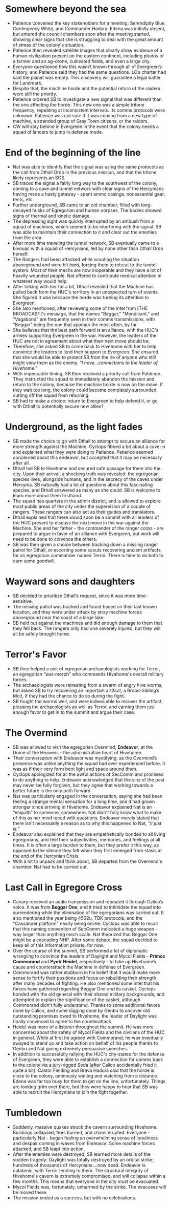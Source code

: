 # Somewhere beyond the sea
- Patience convened the key stakeholders for a meeting: Serendipity Blue, Contingency White, and Commander Hadura. Edena was initially absent, but entered the council chambers soon after the meeting started, showing clear signs that she is struggling to deal with the great amount of stress of the colony's situation.
- Patience then revealed satellite images that clearly show evidence of a human civilization present on the eastern continent, including photos of a farmer and an ag-drone, cultivated fields, and even a large city.
- Everyone questioned how this wasn’t known through all of Evergreen’s history, and Patience said they had the same questions. LC’s charter had said the planet was empty. This discovery will guarantee a legal battle for Landmark.
- Despite that, the machine horde and the potential return of the raiders were still the priority.
- Patience ordered SB to investigate a new signal that was different than the one affecting the horde. This new one was a simple tritone frequency, repeating at inconsistent intervals. Its comms protocols were unknown. Patience was not sure if it was coming from a new type of machine, a stranded group of Gray Town citizens, or the raiders.
- CW will stay behind in Evergreen in the event that the colony needs a squad of lancers to jump in defense mode.

# End of the beginning of the line
- Nat was able to identify that the signal was using the same protocols as the call from Dthall Ordo in the previous mission, and that the tritone likely represents an SOS.
- SB traced the signal a fairly long way to the southwest of the colony, coming to a cave and tunnel network with clear signs of the Hercynians having made a hasty getaway - spent ammo casings, nonessential gear, tents, etc.
- Further underground, SB came to an old chamber, filled with long-decayed husks of Egregorian and human corpses. The bodies showed signs of thermal and kinetic damage.
- The depressing sight was quickly interrupted by an ambush from a squad of machines, which seemed to be interfering with the signal. SB was able to maintain their connection to it and clear out the enemies from the area.
- After more time traveling the tunnel network, SB eventually came to a bivouac with a squad of Hercynians, led by none other than Dthall Ordo herself.
- The Rangers had been attacked while scouting the situation aboveground and were hit *hard*, forcing them to retreat to the tunnel system. Most of their mechs are now inoperable and they have a lot of heavily wounded people. Nat offered to contribute medical attention in whatever way would help.
- After talking with her for a bit, Dthall revealed that the Machine has pulled back from the HUC's territory in an unexpected turn of events. She figured it was because the horde was turning its attention to Evergreen.
- She also mentioned, after reviewing some of the intel from [THE BROADCAST]'s message, that the names "Beggar," "Mendicant," and "Vagabond" are frequently seen in their comms transmissions, with "Beggar" being the one that appears the most often, by far.
- She believes that the best path forward is an alliance, with the HUC's armies supporting Evergreen in the war. However, the leaders of the HUC are not in agreement about what their next move should be.
- Therefore, she asked SB to come back to Hivehome with her to help convince the leaders to lend their support to Evergreen. She ensured that she would be able to protect SB from the ire of anyone who still might view them as the enemy. *"I have...connections to the leader of Hivehome."*
- With impeccable timing, SB then received a priority call from Patience. They instructed the squad to immediately abandon the mission and return to the colony, because the machine horde is now on the move. If they wait too long, the colony could become completely surrounded, cutting off the squad from returning.
- SB had to make a choice: return to Evergreen to help defend it, or go with Dthall to potentially secure new allies?

# Underground, as the light fades
- SB made the choice to go with Dthall to attempt to secure an alliance for more strength against the Machine. Cyclops fibbed a bit about a cave-in and explained what they were doing to Patience. Patience seemed concerned about this endeavor, but accepted that it may be necessary after all.
- Dthall led SB to Hivehome and secured safe passage for them into the city. Upon their arrival, a shocking truth was revealed: the egregorian species lives, alongside humans, and in the secrecy of the caves under Hercynia. SB naturally had a lot of questions about this fascinating species, and Dthall answered as many as she could. SB is welcome to learn more about them firsthand.
- The squad has quarters in the admin district, and is allowed to explore most public areas of the city under the supervision of a couple of rangers. These rangers can also act as their guides and translators.
- Dthall explained that there would soon be a summit with all leaders of the HUC present to discuss the next move in the war against the Machine. She and her father - the commander of the ranger corps - are prepared to argue in favor of an alliance with Evergreen, but work will need to be done to convince the others.
- SB was then given a choice between tracking down a missing ranger patrol for Dthall, or escorting some scouts recovering ancient artifacts for an egregorian commander named Terror. There is time to do both to earn some goodwill.

# Wayward sons and daughters
- SB decided to prioritize Dthall’s request, since it was more time-sensitive.
- The missing patrol was tracked and found based on their last known location, and they were under attack by stray machine forces aboveground near the coast of a large lake.
- SB held out against the machines and did enough damage to them that they fell back. The rangers only had one severely injured, but they will all be safely brought home.

# Terror's Favor
- SB then helped a unit of egregorian archaeologists working for Terror, an egregorian “war-morph” who commands Hivehome's overall military forces.
- The archaeologists were retreating from a swarm of angry hive worms, but asked SB to try recovering an important artifact, a Brood-Sibling’s Molt, if they had the chance to do so during the fight.
- SB fought the worms well, and were indeed able to recover the artifact, pleasing the archaeologists as well as Terror, and earning them just enough favor to get in to the summit and argue their case.

# The Overmind
- SB was allowed to visit the egregorian Overmind, **Endeavor**, at the Dome of the Heavens - the administrative heart of Hivehome.
- Their conversation with Endeavor was mystifying, as the Overmind’s presence was unlike anything the squad had ever experienced before. It was as if their very form bent light and space around them.
- Cyclops apologized for all the awful actions of SecComm and promised to do anything to help. Endeavor acknowledged that the sins of the past may never be fully forgiven, but they agree that working towards a better future is the only path forward.
- Nat was particularly engaged in the conversation, saying she had been feeling a strange mental sensation for a long time, and it had grown stronger since arriving in Hivehome. Endeavor explained Nat is an “empath” to someone, somewhere. Nat didn't fully know what to make of this as her mind raced with questions. Endeavor merely stated that there isn't necessarily a reason as to why this happened to Nat, *"it just is."*
- Endeavor also explained that they are empathetically bonded to all living egregorians, and feel their subjectivities, memories, and feelings at all times. It is often a large burden to them, but they prefer it this way, as opposed to the silence they felt when they first emerged from stasis at the end of the Hercynian Crisis.
- With a lot to unpack and think about, SB departed from the Overmind's chamber. Nat had to be carried out.

# Last Call in Egregore Cross
- Canary received an audio transmission and repeated it through Calico’s voice. It was from **Beggar One**, and it tried to intimidate the squad into surrendering while the elimination of the egregorians was carried out. It also mentioned the year being 4502u, TBK protocols, and the "Cassander platform" nearly being online. Cyclops was able to recall that this naming convention of SecComm indicated a huge weapon - way larger than anything mech scale. Nat theorized that Beggar One might be a cascading NHP. After some debate, the squad decided to keep all of this information private, for now.
- Over the course of the summit, SB performed a lot of diplomatic wrangling to convince the leaders of Daylight and Mycol Fields - **Primoz Commorand** and **Pyotr Heidel**, respectively - to take up Hivehome’s cause and counterattack the Machine in defense of Evergreen.
- Commorand was rather stubborn in his belief that it would make more sense to fortify their positions and focus on rebuilding their strength after many decades of fighting. He also mentioned some intel that his forces have gathered regarding Beggar One and its casket. Cyclops bonded with the old general with their shared military backgrounds, and attempted to explain the significance of the casket, although Commorand didn't fully understand. Thanks to some addiitonal favors done by Calico, and some digging done by Genbu to uncover old outstanding promises owed to Hivehome, the leader of Daylight was finally convinced to agree to the counterattack.
- Heidel was more of a listener throughout the summit. He was more concerned about the safety of Mycol Fields and the civilians of the HUC in general. While at first he agreed with Commorand, he was eventually swayed to stand up and take action on behalf of his people thanks to Genbu and Nat giving extremely persuasive speeches.
- In addition to successfully rallying the HUC's city-states for the defense of Evergreen, they were able to establish a connection for comms back to the colony via a jury-rigged Soda (after Calico accidentally fried it quite a bit). Castor Fielding and Brava Hadura said that the horde is close to the colony, ominously waiting and watching from a distance. Edena was far too busy for them to get on the line, unfortunately. Things are looking grim over there, but they were happy to hear that SB was able to recruit the Hercynians to join the fight together.

# Tumbledown
- Suddenly, massive quakes struck the cavern surrounding Hivehome. Buildings collapsed, fires burned, and chaos erupted. Everyone - particularly Nat - began feeling an overwhelming sense of loneliness and despair coming in waves from Endeavor. Some machine forces attacked, and SB leapt into action.
- After the enemies were destroyed, SB learned more details of the sudden tragedy: Daylight was totally destroyed by an orbital strike; hundreds of thousands of Hercynians....now dead. Endeavor is catatonic, with Terror tending to them. The structural integrity of Hivehome's cavern is extremely compromised, and will collapse within a few months. This means that everyone in the city must be evacuated. 
- Mycol Fields was, fortunately, unharmed by the strike. The evacuees will be moved there.
- The mission ended as a success, but with no celebrations.